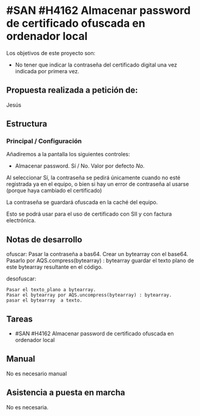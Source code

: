# #SAN #H4162 Almacenar password de certificado ofuscada en ordenador local

Los objetivos de este proyecto son:
+ No tener que indicar la contraseña del certificado digital una vez indicada por primera vez.

## Propuesta realizada a petición de:
Jesús

## Estructura

### Principal / Configuración
Añadiremos a la pantalla los siguientes controles:
+ Almacenar password. Sí / No. Valor por defecto _No_.

Al seleccionar Sí, la contraseña se pedirá únicamente cuando no esté registrada ya en el equipo, o bien si hay un error de contraseña al usarse (porque haya cambiado el certificado)

La contraseña se guardará ofuscada en la caché del equipo.

Esto se podrá usar para el uso de certificado con SII y con factura electrónica.

## Notas de desarrollo
ofuscar:
    Pasar la contraseña a bas64.
    Crear un bytearray con el base64.
    Pasarlo por AQS.compress(bytearray) : bytearray
    guardar el texto plano de este bytearray resultante en el código.

desofuscar:

    Pasar el texto_plano a bytearray.
    Pasar el bytearray por AQS.uncompress(bytearray) : bytearray.
    pasar el bytearray  a texto.

## Tareas
* #SAN #H4162 Almacenar password de certificado ofuscada en ordenador local

## Manual
No es necesario manual

## Asistencia a puesta en marcha
No es necesaria.
